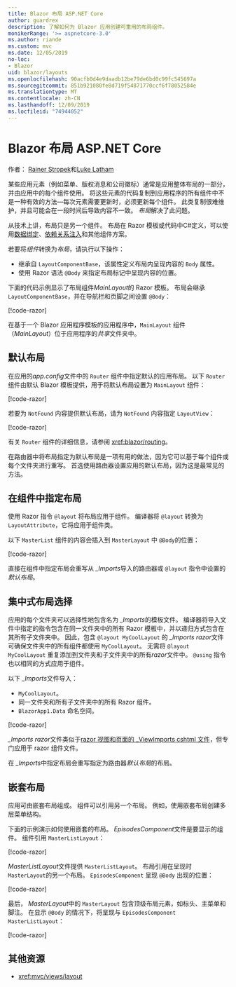 ```yaml
---
title: Blazor 布局 ASP.NET Core
author: guardrex
description: 了解如何为 Blazor 应用创建可重用的布局组件。
monikerRange: '>= aspnetcore-3.0'
ms.author: riande
ms.custom: mvc
ms.date: 12/05/2019
no-loc:
- Blazor
uid: blazor/layouts
ms.openlocfilehash: 90acfb0d4e9daadb12be79de6bd0c99fc545697a
ms.sourcegitcommit: 851b921080fe8d719f54871770ccf6f78052584e
ms.translationtype: MT
ms.contentlocale: zh-CN
ms.lasthandoff: 12/09/2019
ms.locfileid: "74944052"
---
```

# <a name="aspnet-core-opno-locblazor-layouts"></a>Blazor 布局 ASP.NET Core

作者： [Rainer Stropek](https://www.timecockpit.com)和[Luke Latham](https://github.com/guardrex)

某些应用元素（例如菜单、版权消息和公司徽标）通常是应用整体布局的一部分，并由应用中的每个组件使用。 将这些元素的代码复制到应用程序的所有组件中不是一种有效的方法&mdash;每次元素需要更新时，必须更新每个组件。 此类复制很难维护，并且可能会在一段时间后导致内容不一致。 *布局*解决了此问题。

从技术上讲，布局只是另一个组件。 布局在 Razor 模板或代码中C#定义，可以使用[数据绑定](xref:blazor/components#data-binding)、[依赖关系注入](xref:blazor/dependency-injection)和其他组件方案。

若要将*组件*转换为*布局*，请执行以下操作：

* 继承自 `LayoutComponentBase`，该属性定义布局内呈现内容的 `Body` 属性。
* 使用 Razor 语法 `@Body` 来指定布局标记中呈现内容的位置。

下面的代码示例显示了布局组件*MainLayout*的 Razor 模板。 布局会继承 `LayoutComponentBase`，并在导航栏和页脚之间设置 `@Body`：

[!code-razor[](layouts/sample_snapshot/3.x/MainLayout.razor?highlight=1,13)]

在基于一个 Blazor 应用程序模板的应用程序中，`MainLayout` 组件（*MainLayout*）位于应用程序的*共享*文件夹中。

## <a name="default-layout"></a>默认布局

在应用的*app.config*文件中的 `Router` 组件中指定默认的应用布局。 以下 `Router` 组件由默认 Blazor 模板提供，用于将默认布局设置为 `MainLayout` 组件：

[!code-razor[](layouts/sample_snapshot/3.x/App1.razor?highlight=3)]

若要为 `NotFound` 内容提供默认布局，请为 `NotFound` 内容指定 `LayoutView`：

[!code-razor[](layouts/sample_snapshot/3.x/App2.razor?highlight=6-9)]

有关 `Router` 组件的详细信息，请参阅 <xref:blazor/routing>。

在路由器中将布局指定为默认布局是一项有用的做法，因为它可以基于每个组件或每个文件夹进行重写。 首选使用路由器设置应用的默认布局，因为这是最常见的方法。

## <a name="specify-a-layout-in-a-component"></a>在组件中指定布局

使用 Razor 指令 `@layout` 将布局应用于组件。 编译器将 `@layout` 转换为 `LayoutAttribute`，它将应用于组件类。

以下 `MasterList` 组件的内容会插入到 `MasterLayout` 中 `@Body`的位置：

[!code-razor[](layouts/sample_snapshot/3.x/MasterList.razor?highlight=1)]

直接在组件中指定布局会重写从 *_Imports*导入的路由器或 `@layout` 指令中设置的*默认布局*。

## <a name="centralized-layout-selection"></a>集中式布局选择

应用的每个文件夹可以选择性地包含名为 *_Imports*的模板文件。 编译器将导入文件中指定的指令包含在同一文件夹中的所有 Razor 模板中，并以递归方式包含在其所有子文件夹中。 因此，包含 `@layout MyCoolLayout` 的 *_Imports razor*文件可确保文件夹中的所有组件都使用 `MyCoolLayout`。 无需将 `@layout MyCoolLayout` 重复添加到文件夹和子文件夹中的所有*razor*文件中。 `@using` 指令也以相同的方式应用于组件。

以下 *_Imports*文件导入：

* `MyCoolLayout`。
* 同一文件夹和所有子文件夹中的所有 Razor 组件。
* `BlazorApp1.Data` 命名空间。
 
[!code-razor[](layouts/sample_snapshot/3.x/_Imports.razor)]

*_Imports razor*文件类似于[razor 视图和页面的 _ViewImports cshtml 文件](xref:mvc/views/layout#importing-shared-directives)，但专门应用于 razor 组件文件。

在 *_Imports*中指定布局会重写指定为路由器*默认布局*的布局。

## <a name="nested-layouts"></a>嵌套布局

应用可由嵌套布局组成。 组件可以引用另一个布局。 例如，使用嵌套布局创建多层菜单结构。

下面的示例演示如何使用嵌套的布局。 *EpisodesComponent*文件是要显示的组件。 组件引用 `MasterListLayout`：

[!code-razor[](layouts/sample_snapshot/3.x/EpisodesComponent.razor?highlight=1)]

*MasterListLayout*文件提供 `MasterListLayout`。 布局引用在呈现时 `MasterLayout`的另一个布局。 `EpisodesComponent` 呈现 `@Body` 出现的位置：

[!code-razor[](layouts/sample_snapshot/3.x/MasterListLayout.razor?highlight=1,9)]

最后， *MasterLayout*中的 `MasterLayout` 包含顶级布局元素，如标头、主菜单和脚注。 在显示 `@Body` 的情况下，将呈现与 `EpisodesComponent` `MasterListLayout`：

[!code-razor[](layouts/sample_snapshot/3.x/MasterLayout.razor?highlight=6)]

## <a name="additional-resources"></a>其他资源

* <xref:mvc/views/layout>
